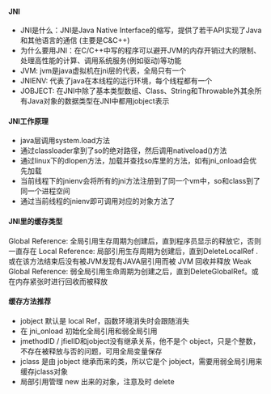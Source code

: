 #### JNI
- JNI是什么：JNI是Java Native Interface的缩写，提供了若干API实现了Java和其他语言的通信 (主要是C&C++)
- 为什么要用JNI：在C/C++中写的程序可以避开JVM的内存开销过大的限制、处理高性能的计算、调用系统服务(例如驱动)等功能
- JVM: jvm是java虚拟机在jni层的代表，全局只有一个
- JNIENV: 代表了java在本线程的运行环境，每个线程都有一个
- JOBJECT: 在JNI中除了基本类型数组、Class、String和Throwable外其余所有Java对象的数据类型在JNI中都用jobject表示

#### JNI工作原理
- java层调用system.load方法
- 通过classloader拿到了so的绝对路径，然后调用nativeload()方法
- 通过linux下的dlopen方法，加载并查找so库里的方法，如有jni_onload会优先加载
- 当前线程下的jnienv会将所有的jni方法注册到了同一个vm中，so和class到了同一个进程空间
- 通过当前线程的jnienv即可调用对应的对象方法了

#### JNI里的缓存类型
Global Reference: 全局引用生存周期为创建后，直到程序员显示的释放它，否则一直存在
Local Reference: 局部引用生存周期为创建后，直到DeleteLocalRef . 或在该方法结束后没有被JVM发现有JAVA层引用而被 JVM 回收并释放
Weak Global Reference: 弱全局引用生命周期为创建之后，直到DeleteGlobalRef。或在内存紧张时进行回收而被释放

#### 缓存方法推荐
- jobject 默认是 local Ref，函数环境消失时会跟随消失
- 在 jni_onload 初始化全局引用和弱全局引用
- jmethodID / jfielID和jobject没有继承关系，他不是个 object，只是个整数，不存在被释放与否的问题，可用全局变量保存
- jclass 是由 jobject 继承而来的类，所以它是个 jobject，需要用弱全局引用来缓存jclass对象
- 局部引用管理 new 出来的对象，注意及时 delete
